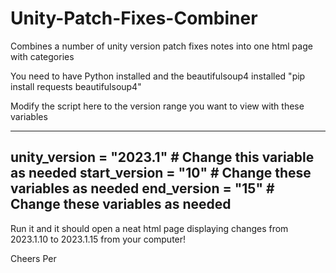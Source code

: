 # Unity-Patch-Fixes-Combiner
Combines a number of unity version patch fixes notes into one html page with categories

You need to have Python installed and the beautifulsoup4 installed
"pip install requests beautifulsoup4"

Modify the script here to the version range you want to view with these variables

------
unity_version = "2023.1"  # Change this variable as needed
start_version = "10"  # Change these variables as needed
end_version = "15"    # Change these variables as needed
------

Run it and it should open a neat html page displaying changes from 2023.1.10 to 2023.1.15 from your computer!

Cheers
Per
